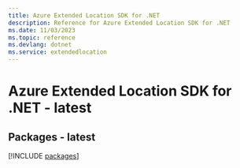 ```yaml
---
title: Azure Extended Location SDK for .NET
description: Reference for Azure Extended Location SDK for .NET
ms.date: 11/03/2023
ms.topic: reference
ms.devlang: dotnet
ms.service: extendedlocation
---
```

# Azure Extended Location SDK for .NET - latest
## Packages - latest
[!INCLUDE [packages](extended-location-index.md)]